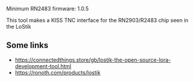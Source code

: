 Minimum RN2483 firmware: 1.0.5

This tool makes a KISS TNC interface for the RN2903/R2483 chip seen in
the
LoStik

## Some links

* https://connectedthings.store/gb/lostik-the-open-source-lora-development-tool.html
* https://ronoth.com/products/lostik
